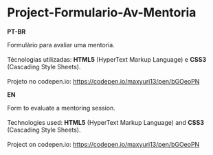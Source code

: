 # Project-Formulario-Av-Mentoria

<strong>PT-BR</strong>

Formulário para avaliar uma mentoria.
<br><br>
Técnologias utilizadas: <strong>HTML5</strong> (HyperText Markup Language) e <strong>CSS3</strong> (Cascading Style Sheets). 
<br><br> 
Projeto no codepen.io: https://codepen.io/maxyuri13/pen/bGOeoPN

<strong>EN</strong>

Form to evaluate a mentoring session.
<br><br>
Technologies used: <strong>HTML5</strong> (HyperText Markup Language) and <strong>CSS3</strong> (Cascading Style Sheets). 
<br><br>
Project on codepen.io: https://codepen.io/maxyuri13/pen/bGOeoPN
